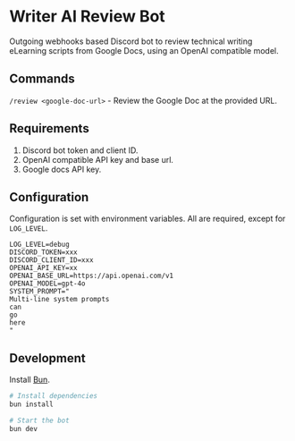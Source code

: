 # Writer AI Review Bot

Outgoing webhooks based Discord bot to review technical writing eLearning
scripts from Google Docs, using an OpenAI compatible model.

## Commands

`/review <google-doc-url>` - Review the Google Doc at the provided URL.

## Requirements

1. Discord bot token and client ID.
2. OpenAI compatible API key and base url.
3. Google docs API key.

## Configuration

Configuration is set with environment variables. All are required, except for
`LOG_LEVEL`.

```env
LOG_LEVEL=debug
DISCORD_TOKEN=xxx
DISCORD_CLIENT_ID=xxx
OPENAI_API_KEY=xx
OPENAI_BASE_URL=https://api.openai.com/v1
OPENAI_MODEL=gpt-4o
SYSTEM_PROMPT="
Multi-line system prompts
can
go
here
"
```

## Development

Install [Bun](https://bun.sh/).

```bash
# Install dependencies
bun install

# Start the bot
bun dev
```
